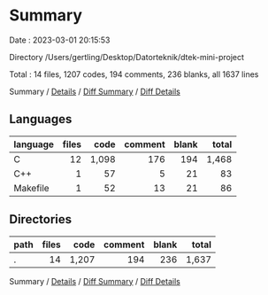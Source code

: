 # Summary

Date : 2023-03-01 20:15:53

Directory /Users/gertling/Desktop/Datorteknik/dtek-mini-project

Total : 14 files,  1207 codes, 194 comments, 236 blanks, all 1637 lines

Summary / [Details](details.md) / [Diff Summary](diff.md) / [Diff Details](diff-details.md)

## Languages
| language | files | code | comment | blank | total |
| :--- | ---: | ---: | ---: | ---: | ---: |
| C | 12 | 1,098 | 176 | 194 | 1,468 |
| C++ | 1 | 57 | 5 | 21 | 83 |
| Makefile | 1 | 52 | 13 | 21 | 86 |

## Directories
| path | files | code | comment | blank | total |
| :--- | ---: | ---: | ---: | ---: | ---: |
| . | 14 | 1,207 | 194 | 236 | 1,637 |

Summary / [Details](details.md) / [Diff Summary](diff.md) / [Diff Details](diff-details.md)